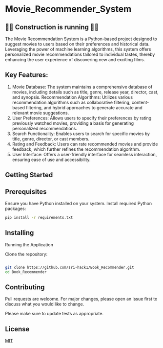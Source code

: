 # Movie_Recommender_System
## **🚧🚧 Construction is running 🚧🚧**

The Movie Recommendation System is a Python-based project designed to suggest movies to users based on their preferences and historical data. Leveraging the power of machine learning algorithms, this system offers personalized movie recommendations tailored to individual tastes, thereby enhancing the user experience of discovering new and exciting films.

## Key Features:

1. Movie Database: The system maintains a comprehensive database of movies, including details such as title, genre, release year, director, cast, and synopsis.
Recommendation Algorithms: Utilizes various recommendation algorithms such as collaborative filtering, content-based filtering, and hybrid approaches to generate accurate and relevant movie suggestions.
2. User Preferences: Allows users to specify their preferences by rating previously watched movies, providing a basis for generating personalized recommendations.
3. Search Functionality: Enables users to search for specific movies by title, genre, director, or cast members.
4. Rating and Feedback: Users can rate recommended movies and provide feedback, which further refines the recommendation algorithm.
5. User Interface: Offers a user-friendly interface for seamless interaction, ensuring ease of use and accessibility.

## Getting Started

## Prerequisites

Ensure you have Python installed on your system.
Install required Python packages:

``` bash
pip install -r requirements.txt

```

## Installing

Running the Application

Clone the repository:

``` bash

git clone https://github.com/sri-hack1/Book_Recommender.git
cd Book_Recommender
```

## Contributing

Pull requests are welcome. For major changes, please open an issue first
to discuss what you would like to change.

Please make sure to update tests as appropriate.

## License

[MIT](https://choosealicense.com/licenses/mit/)
